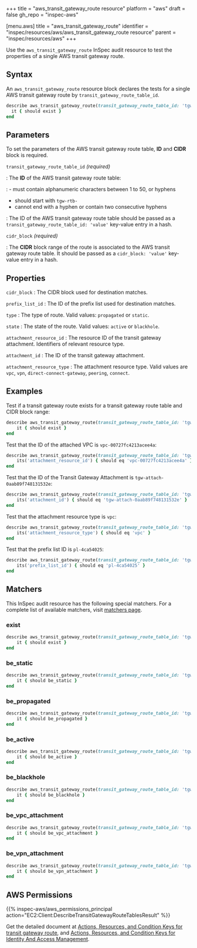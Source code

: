 +++
title = "aws_transit_gateway_route resource"
platform = "aws"
draft = false
gh_repo = "inspec-aws"

[menu.aws]
title = "aws_transit_gateway_route"
identifier = "inspec/resources/aws/aws_transit_gateway_route resource"
parent = "inspec/resources/aws"
+++

Use the `aws_transit_gateway_route` InSpec audit resource to test the properties of a single AWS transit gateway route.

## Syntax

An `aws_transit_gateway_route` resource block declares the tests for a single AWS transit gateway route by `transit_gateway_route_table_id`.

```ruby
describe aws_transit_gateway_route(transit_gateway_route_table_id: 'tgw-rtb-08acd74550c99e589', cidr_block: '0.0.0.0/16') do
  it { should exist }
end
```

## Parameters

To set the parameters of the AWS transit gateway route table, **ID** and **CIDR** block is required.

`transit_gateway_route_table_id` _(required)_

: The **ID** of the AWS transit gateway route table:

: - must contain alphanumeric characters between 1 to 50, or hyphens

- should start with `tgw-rtb-`
- cannot end with a hyphen or contain two consecutive hyphens

: The ID of the AWS transit gateway route table should be passed as a `transit_gateway_route_table_id: 'value'` key-value entry in a hash.

`cidr_block` _(required)_

: The **CIDR** block range of the route is associated to the AWS transit gateway route table. It should be passed as a `cidr_block: 'value'` key-value entry in a hash.

## Properties

`cidr_block`
: The CIDR block used for destination matches.

`prefix_list_id`
: The ID of the prefix list used for destination matches.

`type`
: The type of route. Valid values: `propagated` or `static`.

`state`
: The state of the route. Valid values: `active` or `blackhole`.

`attachment_resource_id`
: The resource ID of the transit gateway attachment. Identifiers of relevant resource type.

`attachment_id`
: The ID of the transit gateway attachment.

`attachment_resource_type`
: The attachment resource type. Valid values are `vpc`, `vpn`, `direct-connect-gateway`, `peering`, `connect`.

## Examples

Test if a transit gateway route exists for a transit gateway route table and CIDR block range:

```ruby
describe aws_transit_gateway_route(transit_gateway_route_table_id: 'tgw-rtb-08acd74550c99e589', cidr_block: '0.0.0.0/16') do
    it { should exist }
end
```

Test that the ID of the attached VPC is `vpc-00727fc4213acee4a`:

```ruby
describe aws_transit_gateway_route(transit_gateway_route_table_id: 'tgw-rtb-08acd74550c99e589', cidr_block: '0.0.0.0/16') do
    its('attachment_resource_id') { should eq 'vpc-00727fc4213acee4a' }
end
```

Test that the ID of the Transit Gateway Attachment is `tgw-attach-0aab89f748131532e`:

```ruby
describe aws_transit_gateway_route(transit_gateway_route_table_id: 'tgw-rtb-08acd74550c99e589', cidr_block: '0.0.0.0/16') do
    its('attachment_id') { should eq 'tgw-attach-0aab89f748131532e' }
end
```

Test that the attachment resource type is `vpc`:

```ruby
describe aws_transit_gateway_route(transit_gateway_route_table_id: 'tgw-rtb-08acd74550c99e589', cidr_block: '0.0.0.0/16') do
    its('attachment_resource_type') { should eq 'vpc' }
end
```

Test that the prefix list ID is `pl-4ca54025`:

```ruby
describe aws_transit_gateway_route(transit_gateway_route_table_id: 'tgw-rtb-08acd74550c99e589', cidr_block: '0.0.0.0/16') do
    its('prefix_list_id') { should eq 'pl-4ca54025' }
end
```

## Matchers

This InSpec audit resource has the following special matchers. For a complete list of available matchers, visit [matchers page](https://www.inspec.io/docs/reference/matchers/).

### exist

```ruby
describe aws_transit_gateway_route(transit_gateway_route_table_id: 'tgw-rtb-08acd74550c99e589', cidr_block: '0.0.0.0/16') do
    it { should exist }
end
```

### be_static

```ruby
describe aws_transit_gateway_route(transit_gateway_route_table_id: 'tgw-rtb-08acd74550c99e589', cidr_block: '0.0.0.0/16') do
    it { should be_static }
end
```

### be_propagated

```ruby
describe aws_transit_gateway_route(transit_gateway_route_table_id: 'tgw-rtb-08acd74550c99e911', cidr_block: '0.0.0.0/16') do
    it { should be_propagated }
end
```

### be_active

```ruby
describe aws_transit_gateway_route(transit_gateway_route_table_id: 'tgw-rtb-08acd74550c99e589', cidr_block: '0.0.0.0/16') do
    it { should be_active }
end
```

### be_blackhole

```ruby
describe aws_transit_gateway_route(transit_gateway_route_table_id: 'tgw-rtb-08acd74550c99e911', cidr_block: '0.0.0.0/17') do
    it { should be_blackhole }
end
```

### be_vpc_attachment

```ruby
describe aws_transit_gateway_route(transit_gateway_route_table_id: 'tgw-rtb-08acd74550c99e589', cidr_block: '0.0.0.0/16') do
    it { should be_vpc_attachment }
end
```

### be_vpn_attachment

```ruby
describe aws_transit_gateway_route(transit_gateway_route_table_id: 'tgw-rtb-08acd74550c99e711', cidr_block: '0.0.0.0/16') do
    it { should be_vpn_attachment }
end
```

## AWS Permissions

{{% inspec-aws/aws_permissions_principal action="EC2:Client:DescribeTransitGatewayRouteTablesResult" %}}

Get the detailed document at [Actions, Resources, and Condition Keys for transit gateway route](https://docs.aws.amazon.com/vpc/latest/userguide/vpc-policy-examples.html), and [Actions, Resources, and Condition Keys for Identity And Access Management](https://docs.aws.amazon.com/IAM/latest/UserGuide/list_identityandaccessmanagement.html).
